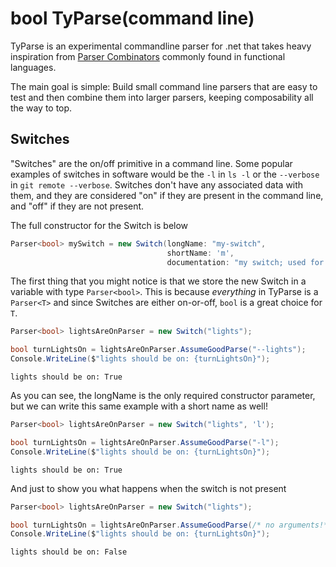 # bool TyParse(command line)

TyParse is an experimental commandline parser for .net that takes heavy inspiration from
[Parser Combinators](http://www.cs.nott.ac.uk/~pszgmh/monparsing.pdf) commonly found in functional languages.

The main goal is simple: Build small command line parsers that are easy to test and then combine them into
larger parsers, keeping composability all the way to top.

## Switches

"Switches" are the on/off primitive in a command line.  Some popular examples of switches in software
would be the `-l` in `ls -l` or the `--verbose` in `git remote --verbose`.  Switches don't have any associated
data with them, and they are considered "on" if they are present in the command line, and "off" if they
are not present.

The full constructor for the Switch is below

```csharp
Parser<bool> mySwitch = new Switch(longName: "my-switch",
                                   shortName: 'm',
                                   documentation: "my switch; used for teaching");
```

The first thing that you might notice is that we store the new Switch in a variable with type `Parser<bool>`.
This is because *everything* in TyParse is a `Parser<T>` and since Switches are either on-or-off, `bool` is a
great choice for `T`.

```csharp
Parser<bool> lightsAreOnParser = new Switch("lights");

bool turnLightsOn = lightsAreOnParser.AssumeGoodParse("--lights");
Console.WriteLine($"lights should be on: {turnLightsOn}");
```
```
lights should be on: True
```

As you can see, the longName is the only required constructor parameter, but we can write this same example
with a short name as well!

```csharp
Parser<bool> lightsAreOnParser = new Switch("lights", 'l');

bool turnLightsOn = lightsAreOnParser.AssumeGoodParse("-l");
Console.WriteLine($"lights should be on: {turnLightsOn}");
```
```
lights should be on: True
```

And just to show you what happens when the switch is not present

```csharp
Parser<bool> lightsAreOnParser = new Switch("lights");

bool turnLightsOn = lightsAreOnParser.AssumeGoodParse(/* no arguments!*/);
Console.WriteLine($"lights should be on: {turnLightsOn}");
```
```
lights should be on: False
```

